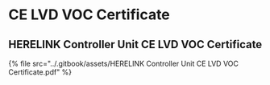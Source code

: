 # CE LVD VOC Certificate

## HERELINK Controller Unit CE LVD VOC Certificate

{% file src="../.gitbook/assets/HERELINK Controller Unit CE LVD VOC Certificate.pdf" %}
